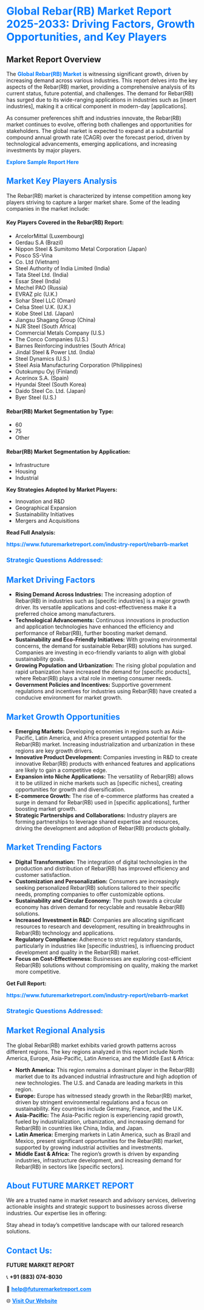 <h1 style="color: #007BFF;">Global Rebar(RB) Market Report 2025-2033: Driving Factors, Growth Opportunities, and Key Players</h1>

<section id="overview">
<h2>Market Report Overview</h2>
<p>The <a href="https://www.futuremarketreport.com/industry-report/rebarrb-market" style="color: #007BFF; text-decoration: none;"><strong>Global Rebar(RB) Market</strong></a> is witnessing significant growth, driven by increasing demand across various industries. This report delves into the key aspects of the Rebar(RB) market, providing a comprehensive analysis of its current status, future potential, and challenges. The demand for Rebar(RB) has surged due to its wide-ranging applications in industries such as [insert industries], making it a critical component in modern-day [applications].</p>
<p>As consumer preferences shift and industries innovate, the Rebar(RB) market continues to evolve, offering both challenges and opportunities for stakeholders. The global market is expected to expand at a substantial compound annual growth rate (CAGR) over the forecast period, driven by technological advancements, emerging applications, and increasing investments by major players.</p>
</section>

<section id="overview">
<p><a href="https://www.futuremarketreport.com/request-sample/reportId=83654" style="color: #007BFF; text-decoration: none;"><strong>Explore Sample Report Here</strong></a></p>
</section>

<section id="key-players">
<h2 style="color: #007BFF;">Market Key Players Analysis</h2>
<p>The Rebar(RB) market is characterized by intense competition among key players striving to capture a larger market share. Some of the leading companies in the market include:</p>
<h4>Key Players Covered in the Rebar(RB) Report:</h4>
<ul><li>ArcelorMittal (Luxembourg)</li><li>Gerdau S.A (Brazil)</li><li>Nippon Steel &amp; Sumitomo Metal Corporation (Japan)</li><li>Posco SS-Vina</li><li>Co. Ltd (Vietnam)</li><li>Steel Authority of India Limited (India)</li><li>Tata Steel Ltd. (India)</li><li>Essar Steel (India)</li><li>Mechel PAO (Russia)</li><li>EVRAZ plc (U.K.)</li><li>Sohar Steel LLC (Oman)</li><li>Celsa Steel U.K. (U.K.)</li><li>Kobe Steel Ltd. (Japan)</li><li>Jiangsu Shagang Group (China)</li><li>NJR Steel (South Africa)</li><li>Commercial Metals Company (U.S.)</li><li>The Conco Companies (U.S.)</li><li>Barnes Reinforcing industries (South Africa)</li><li>Jindal Steel &amp; Power Ltd. (India)</li><li>Steel Dynamics (U.S.)</li><li>Steel Asia Manufacturing Corporation (Philippines)</li><li>Outokumpu Oyj (Finland)</li><li>Acerinox S.A. (Spain)</li><li>Hyundai Steel (South Korea)</li><li>Daido Steel Co. Ltd. (Japan)</li><li>Byer Steel (U.S.)</li></ul>
<h4>Rebar(RB) Market Segmentation by Type:</h4>
<ul><li>60</li><li>75</li><li>Other</li></ul>

<h4>Rebar(RB) Market Segmentation by Application:</h4>
<ul><li>Infrastructure</li><li>Housing</li><li>Industrial</li></ul>
<p><strong>Key Strategies Adopted by Market Players:</strong></p>
<ul>
<li>Innovation and R&D</li>
<li>Geographical Expansion</li>
<li>Sustainability Initiatives</li>
<li>Mergers and Acquisitions</li>
</ul>
</section>

<section>
<p><strong>Read Full Analysis: </strong></p><a href="https://www.futuremarketreport.com/industry-report/rebarrb-market" style="color: #007BFF; text-decoration: none;"><strong>https://www.futuremarketreport.com/industry-report/rebarrb-market</strong></a>
<h3 style="color: #007BFF;">Strategic Questions Addressed:</h3>
</section>

<section id="driving-factors">
<h2 style="color: #007BFF;">Market Driving Factors</h2>
<ul>
<li><strong>Rising Demand Across Industries:</strong> The increasing adoption of Rebar(RB) in industries such as [specific industries] is a major growth driver. Its versatile applications and cost-effectiveness make it a preferred choice among manufacturers.</li>
<li><strong>Technological Advancements:</strong> Continuous innovations in production and application technologies have enhanced the efficiency and performance of Rebar(RB), further boosting market demand.</li>
<li><strong>Sustainability and Eco-Friendly Initiatives:</strong> With growing environmental concerns, the demand for sustainable Rebar(RB) solutions has surged. Companies are investing in eco-friendly variants to align with global sustainability goals.</li>
<li><strong>Growing Population and Urbanization:</strong> The rising global population and rapid urbanization have increased the demand for [specific products], where Rebar(RB) plays a vital role in meeting consumer needs.</li>
<li><strong>Government Policies and Incentives:</strong> Supportive government regulations and incentives for industries using Rebar(RB) have created a conducive environment for market growth.</li>
</ul>
</section>

<section id="growth-opportunities">
<h2 style="color: #007BFF;">Market Growth Opportunities</h2>
<ul>
<li><strong>Emerging Markets:</strong> Developing economies in regions such as Asia-Pacific, Latin America, and Africa present untapped potential for the Rebar(RB) market. Increasing industrialization and urbanization in these regions are key growth drivers.</li>
<li><strong>Innovative Product Development:</strong> Companies investing in R&D to create innovative Rebar(RB) products with enhanced features and applications are likely to gain a competitive edge.</li>
<li><strong>Expansion into Niche Applications:</strong> The versatility of Rebar(RB) allows it to be utilized in niche markets such as [specific niches], creating opportunities for growth and diversification.</li>
<li><strong>E-commerce Growth:</strong> The rise of e-commerce platforms has created a surge in demand for Rebar(RB) used in [specific applications], further boosting market growth.</li>
<li><strong>Strategic Partnerships and Collaborations:</strong> Industry players are forming partnerships to leverage shared expertise and resources, driving the development and adoption of Rebar(RB) products globally.</li>
</ul>
</section>

<section id="trending-factors">
<h2 style="color: #007BFF;">Market Trending Factors</h2>
<ul>
<li><strong>Digital Transformation:</strong> The integration of digital technologies in the production and distribution of Rebar(RB) has improved efficiency and customer satisfaction.</li>
<li><strong>Customization and Personalization:</strong> Consumers are increasingly seeking personalized Rebar(RB) solutions tailored to their specific needs, prompting companies to offer customizable options.</li>
<li><strong>Sustainability and Circular Economy:</strong> The push towards a circular economy has driven demand for recyclable and reusable Rebar(RB) solutions.</li>
<li><strong>Increased Investment in R&D:</strong> Companies are allocating significant resources to research and development, resulting in breakthroughs in Rebar(RB) technology and applications.</li>
<li><strong>Regulatory Compliance:</strong> Adherence to strict regulatory standards, particularly in industries like [specific industries], is influencing product development and quality in the Rebar(RB) market.</li>
<li><strong>Focus on Cost-Effectiveness:</strong> Businesses are exploring cost-efficient Rebar(RB) solutions without compromising on quality, making the market more competitive.</li>
</ul>
</section>

<section>
<p><strong>Get Full Report: </strong></p><a href="https://www.futuremarketreport.com/industry-report/rebarrb-market" style="color: #007BFF; text-decoration: none;"><strong>https://www.futuremarketreport.com/industry-report/rebarrb-market</strong></a>
<h3 style="color: #007BFF;">Strategic Questions Addressed:</h3>
</section>


<section id="regional-analysis">
<h2 style="color: #007BFF;">Market Regional Analysis</h2>
<p>The global Rebar(RB) market exhibits varied growth patterns across different regions. The key regions analyzed in this report include North America, Europe, Asia-Pacific, Latin America, and the Middle East & Africa:</p>
<ul>
<li><strong>North America:</strong> This region remains a dominant player in the Rebar(RB) market due to its advanced industrial infrastructure and high adoption of new technologies. The U.S. and Canada are leading markets in this region.</li>
<li><strong>Europe:</strong> Europe has witnessed steady growth in the Rebar(RB) market, driven by stringent environmental regulations and a focus on sustainability. Key countries include Germany, France, and the U.K.</li>
<li><strong>Asia-Pacific:</strong> The Asia-Pacific region is experiencing rapid growth, fueled by industrialization, urbanization, and increasing demand for Rebar(RB) in countries like China, India, and Japan.</li>
<li><strong>Latin America:</strong> Emerging markets in Latin America, such as Brazil and Mexico, present significant opportunities for the Rebar(RB) market, supported by growing industrial activities and investments.</li>
<li><strong>Middle East & Africa:</strong> The region’s growth is driven by expanding industries, infrastructure development, and increasing demand for Rebar(RB) in sectors like [specific sectors].</li>
</ul>
</section>

<footer>
<h2 style="color: #007BFF;">About FUTURE MARKET REPORT</h2>
<p>We are a trusted name in market research and advisory services, delivering actionable insights and strategic support to businesses across diverse industries. Our expertise lies in offering:</p>

<p>Stay ahead in today’s competitive landscape with our tailored research solutions.</p>

<h2 style="color: #007BFF;">Contact Us:</h2>
<p><strong>FUTURE MARKET REPORT</strong></p>
<p>📞 <strong>+91 (883) 074-8030</strong></p>
<p>📧 <strong><a href="mailto:help@futuremarketreport.com" style="color: #007BFF;">help@futuremarketreport.com</a></strong></p>
<p>🌐 <strong><a href="https://www.futuremarketreport.com/" style="color: #007BFF;">Visit Our Website</a></strong></p>
</footer>